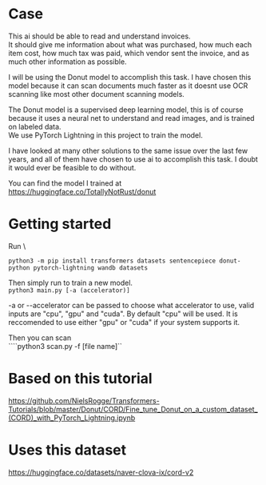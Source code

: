 # Case
This ai should be able to read and understand invoices.\
It should give me information about what was purchased, how much each item cost, how much tax was paid, which vendor sent the invoice, and as much other information as possible.

I will be using the Donut model to accomplish this task. I have chosen this model because it can scan documents much faster as it doesnt use OCR scanning like most other document scanning models. 

The Donut model is a supervised deep learning model, this is of course because it uses a neural net to understand and read images, and is trained on labeled data.\
We use PyTorch Lightning in this project to train the model.

I have looked at many other solutions to the same issue over the last few years, and all of them have chosen to use ai to accomplish this task. I doubt it would ever be feasible to do without. 

You can find the model I trained at https://huggingface.co/TotallyNotRust/donut

# Getting started

Run \
```
python3 -m pip install transformers datasets sentencepiece donut-python pytorch-lightning wandb datasets
```

Then simply run to train a new model. \
```python3 main.py [-a (accelerator)]```

-a or --accelerator can be passed to choose what accelerator to use, valid inputs are "cpu", "gpu" and "cuda".
By default "cpu" will be used.
It is reccomended to use either "gpu" or "cuda" if your system supports it.

Then you can scan \
````python3 scan.py -f [file name]``

# Based on this tutorial
https://github.com/NielsRogge/Transformers-Tutorials/blob/master/Donut/CORD/Fine_tune_Donut_on_a_custom_dataset_(CORD)_with_PyTorch_Lightning.ipynb

# Uses this dataset
https://huggingface.co/datasets/naver-clova-ix/cord-v2
